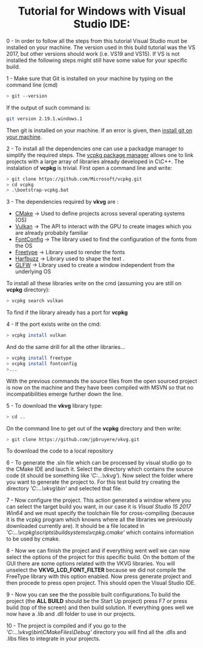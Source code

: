 <h1 align="center">
 Tutorial for Windows with Visual Studio IDE:
</h1>

0 - In order to follow all the steps from this tutorial Visual Studio must be installed on your machine. The version used in this build tutorial was the VS 2017, but other versions should work (i.e. VS19 and VS15). If VS is not installed the following steps might still have some value for your specific build. <br>

1 - Make sure that Git is installed on your machine by typing on the command line (cmd)<br>
```bash
> git --version
```

If the output of such command is: <br>
```bash
git version 2.19.1.windows.1
```

Then git is installed on your machine. If an error is given, then [install git on your machine](https://git-scm.com/download/win).<br> 

2 - To install all the dependencies one can use a packadge manager to simplify the required steps. The [vcpkg package manager](https://docs.microsoft.com/en-us/cpp/build/vcpkg?view=vs-2019) allows one to link projects with a large array of libraries already developed in C\C++. The instalation of **vcpkg** is trivial. First open a command line and write: <br>
```bash
> git clone https://github.com/Microsoft/vcpkg.git
> cd vcpkg
> .\bootstrap-vcpkg.bat
```
3 - The dependencies required by **vkvg** are :<br> 

- [CMake](https://cmake.org/) -> Used to define projects across several operating systems (OS)<br>
- [Vulkan](https://www.khronos.org/vulkan/) -> The API to interact with the GPU to create images which you are already probabily familiar<br>
- [FontConfig](https://www.freedesktop.org/wiki/Software/fontconfig/) -> The library used to find the configuration of the fonts from the OS<br>
- [Freetype](https://www.freetype.org/) -> Library used to render the fonts<br>
- [Harfbuzz](https://www.freedesktop.org/wiki/Software/HarfBuzz/) -> Library used to shape the text .<br>
- [GLFW](http://www.glfw.org/) -> Library used to create a window independent from the underlying OS<br>

To install all these libraries write on the cmd (assuming you are still on **vcpkg** directory):<br>
```bash
> vcpkg search vulkan
```
To find if the library already has a port for **vcpkg**<br>

4 - If the port exists write on the cmd:<br>
```bash
> vcpkg install vulkan
```

And do the same drill for all the other libraries...<br>
```bash
> vcpkg install freetype
> vcpkg install fontconfig
>...
```

With the previous commands the source files from the open sourced project is now on the machine and they have been compiled with MSVN so that no incompatibilities emerge further down the line.

5 - To download the **vkvg** library type:<br>
```bash
> cd ..
```
On the command line to get out of the **vcpkg** directory and then write:<br>
```bash
> git clone https://github.com/jpbruyere/vkvg.git
```
To download the code to a local repository<br>

6 - To generate the .sln file which can be processed by visual studio go to the CMake IDE and lauch it. Select the directory which contains the source code (it should be something like <i>'C:\...\vkvg'</i>). Now select the folder where you want to generate the project to. For this test build try creating the directory <i>'C:\...\vkvg\bin'</i> and selected that file.<br>

7 - Now configure the project. This action generated a window where you can select the target build you want, in our case it is <i>Visual Studio 15 2017 Win64</i> and we must specify the toolchain file for cross-compiling (because it is the vcpkg program which knowns where all the libraries we previously downloaded currently are). It should be a file located in <i>'C:\...\vcpkg\scripts\buildsystems\vcpkg.cmake'</i> which contains information to be used by cmake.<br>

8 - Now we can finish the project and if everything went well we can now select the options of the project for this specific build. On the bottom of the GUI there are some options related with the VKVG libraries. You will unselect the <strong>VKVG_LCD_FONT_FILTER</strong> because we did not compile the FreeType library with this option enabled. Now press generate project and then procede to press open project. This should open the Visual Studio IDE.<br>

9 - Now you can see the the possible built configurations.To build the project (the <strong>ALL BUILD</strong> should be the Start Up project) press F7 or press build (top of the screen) and then build solution. If everything goes well we now have a .lib and .dll folder to use in our projects.<br>

10 - The project is compiled and if you go to the <i>'C:\...\vkvg\bin\CMakeFiles\Debug'</i> directory you will find all the .dlls and .libs files to integrate in your projects.<br>
